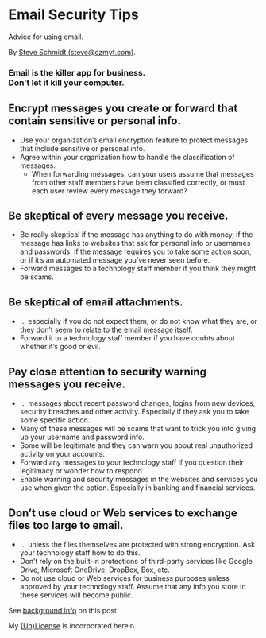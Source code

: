 
# Email Security Tips
Advice for using email.

By [Steve Schmidt (steve@czmyt.com)](mailto:steve@czmyt.com).

<h3>Email is the killer app for business.<br />
Don’t let it kill your computer.</h3>

## Encrypt messages you create or forward that contain sensitive or personal info.
- Use your organization’s email encryption feature to protect messages that include sensitive or personal info.
- Agree within your organization how to handle the classification of messages.
    - When forwarding messages, can your users assume that messages from other staff members have been classified correctly, or must each user review every message they forward?

## Be skeptical of every message you receive.
- Be really skeptical if the message has anything to do with money, if the message has links to websites that ask for personal info or usernames and passwords, if the message requires you to take some action soon, or if it’s an automated message you’ve never seen before.
- Forward messages to a technology staff member if you think they might be scams.

## Be skeptical of email attachments.
- … especially if you do not expect them, or do not know what they are, or they don’t seem to relate to the email message itself.
- Forward it to a technology staff member if you have doubts about whether it’s good or evil.

## Pay close attention to security warning messages you receive.
- … messages about recent password changes, logins from new devices, security breaches and other activity. Especially if they ask you to take some specific action.
- Many of these messages will be scams that want to trick you into giving up your username and password info.
- Some will be legitimate and they can warn you about real unauthorized activity on your accounts.
- Forward any messages to your technology staff if you question their legitimacy or wonder how to respond.
- Enable warning and security messages in the websites and services you use when given the option. Especially in banking and financial services.

## Don’t use cloud or Web services to exchange files too large to email.
- … unless the files themselves are protected with strong encryption. Ask your technology staff how to do this.
- Don’t rely on the built-in protections of third-party services like Google Drive, Microsoft OneDrive, DropBox, Box, etc.
- Do not use cloud or Web services for business purposes unless approved by your technology staff. Assume that any info you store in these services will become public.

See [background info](README.md) on this post.

My [(Un)License](UNLICENSE.md) is incorporated herein.
